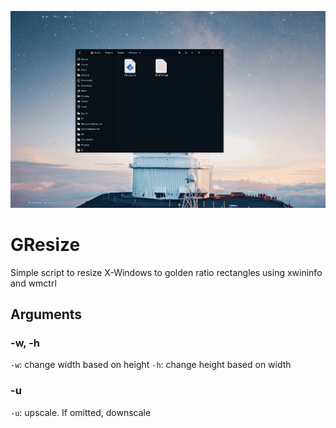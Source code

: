 ![demo](demo.gif)

# GResize
Simple script to resize X-Windows to golden ratio rectangles using xwininfo and wmctrl

## Arguments
### -w, -h
`-w`: change width based on height
`-h`: change height based on width

### -u
`-u`: upscale. If omitted, downscale
